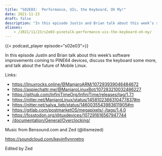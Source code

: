 ```yaml
---
title: "S02E03:  Performance, UIs, the Keyboard, Oh My!"
date: 2021-11-23
draft: false
description: "In this episode Justin and Brian talk about this week’s software improvements coming to PINE64 devices, discuss the keyboard some more, and talk about the future of Mobile Linux."
aliases:
    - /2021/11/23/s2e03-pinetalk-performance-uis-the-keyboard-oh-my/
---
```


{{< podcast_player episode="s02e03">}}

In this episode Justin and Brian talk about this week’s software improvements coming to PINE64 devices, discuss the keyboard some more, and talk about the future of Mobile Linux.

Links:

* https://linuxrocks.online/@ManjaroARM/107293939046484672
* https://aspiechattr.me/@ManjaroLinuxBot/107283210032486227
* https://github.com/InfiniTimeOrg/InfiniTime/releases/tag/1.7.1
* https://nitter.net/ManjaroLinux/status/1458102366310477837#m
* https://nitter.net/salva_lieb/status/1460035543983611905#m
* https://gitlab.com/postmarketOS/megapixels/-/tags/1.4.0
* https://fosstodon.org/@tuxdevices/107291616567947744
* [/documentation/General/Overclocking/](/documentation/General/Overclocking/)

Music from Bensound.com and Zed (@itismezed)

https://soundcloud.com/kevinflynnretro

Edited by Zed
